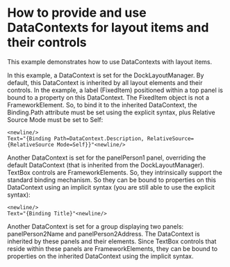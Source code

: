 # How to provide and use DataContexts for layout items and their controls


<p>This example demonstrates how to use DataContexts with layout items.</p><p>In this example, a DataContext is set for the DockLayoutManager. By default, this DataContext is inherited by all layout elements and their controls. In the example, a label (FixedItem) positioned within a top panel is bound to a property on this DataContext. The FixedItem object is not a FrameworkElement. So, to bind it to the inherited DataContext, the Binding.Path attribute must be set using the explicit syntax, plus Relative Source Mode must be set to Self:<br />


```Xaml
<newline/>
Text="{Binding Path=DataContext.Description, RelativeSource={RelativeSource Mode=Self}}"<newline/>

```

</p><p>Another DataContext is set for the panelPerson1 panel, overriding the default DataContext (that is inherited from the DockLayoutManager). TextBox controls are FrameworkElements. So, they intrinsically support the standard binding mechanism. So they can be bound to properties on this DataContext using an implicit syntax (you are still able to use the explicit syntax):</p>

```Xaml
<newline/>
Text="{Binding Title}"<newline/>

```

<p>Another DataContext is set for a group displaying two panels: panelPerson2Name and panelPerson2Address. The DataContext is inherited by these panels and their elements. Since TextBox controls that reside within these panels are FrameworkElements, they can be bound to properties on the inherited DataContext using the implicit syntax.</p>

<br/>


